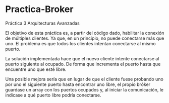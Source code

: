 # Practica-Broker
Práctica 3 Arquitecturas Avanzadas

El objetivo de esta práctica es, a partir del código dado, habilitar la conexión de múltiples clientes. 
Ya que, en un principio, no puede conectarse más que uno.
El problema es que todos los clientes intentan conectarse al mismo puerto. 

La solución implementada hace que el nuevo cliente intente conectarse al puerto siguiente al ocupado.
De forma que incrementa el puerto hasta que encuentre uno que esté libre.

Una posible mejora sería que en lugar de que el cliente fuese probando uno por uno el siguiente puerto hasta encontrar uno libre,
el propio bróker guardase un array con los puertos ocupados y, al iniciar la comunicación, le indicase a qué puerto libre podría conectarse.
